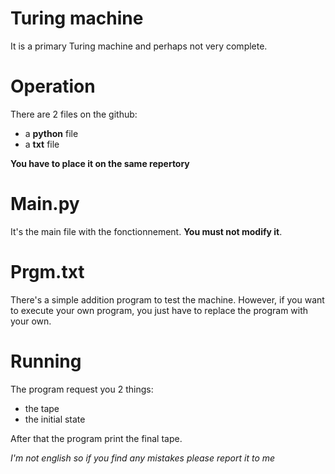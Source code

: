 # Turing machine

It is a primary Turing machine and perhaps not very complete.

# Operation

There are 2 files on the github: 
- a __python__ file
- a __txt__ file

__You have to place it on the same repertory__

# Main.py

It's the main file with the fonctionnement. __You must not modify it__.

# Prgm.txt

There's a simple addition program to test the machine. However, if you want to execute your own program, you just have to replace the program with your own.

# Running

The program request you 2 things:
- the tape
- the initial state

After that the program print the final tape.

_I'm not english so if you find any mistakes please report it to me_
